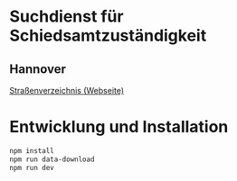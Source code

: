 Suchdienst für Schiedsamtzuständigkeit
======================================

Hannover
--------

[Straßenverzeichnis (Webseite)](https://www.hannover.de/Leben-in-der-Region-Hannover/Verwaltungen-Kommunen/Die-Verwaltung-der-Landeshauptstadt-Hannover/Dezernate-und-Fachbereiche-der-LHH/Stadtentwicklung-und-Bauen/Fachbereich-Planen-und-Stadtentwicklung/Geoinformation/Open-GeoData/Stra%C3%9Fenverzeichnis])


Entwicklung und Installation
============================

```bash
npm install
npm run data-download
npm run dev
```
